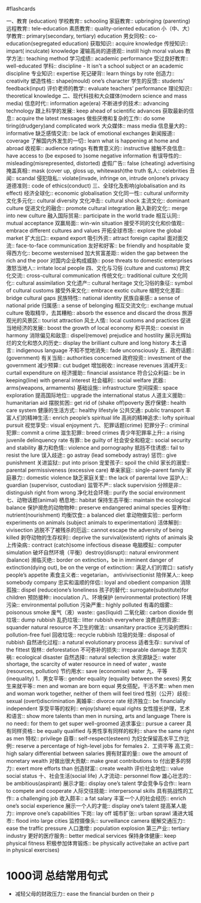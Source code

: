 #flashcards 

一、教育 (education)
学校教育:: schooling
家庭教育:: upbringing (parenting)
远程教育:: tele-education
素质教育:: quality-oriented education
小（中、大）学教育:: primary(secondary, tertiary) education
男女同校:: co-education(segregated education)
获取知识:: acquire knowledge
传授知识:: impart( inculcate) knowledge <!--SR:!2023-12-11-22-53,1,230-->
灌输高尚的道德观:: instill high moral values
教学方法:: teaching method
学习成绩:: academic performance <!--SR:!2023-12-11-22-55,1,230-->
受过良好教育:: well-educated
学科:: discipline - It isn't a school subject or an academic discipline
专业知识:: expertise
死记硬背:: learn things by rote <!--SR:!2023-12-13-10-55,2.5,250-->
创造力:: creativity
塑造性格:: shape(mould) one’s character <!--SR:!2023-12-13-10-55,2.5,250-->
学生的反馈:: students’ feedback(input)
评价老师的教学:: evaluate teachers’ performance
理论知识:: theoretical knowledge
二、现代科技和大众媒体(modern science and mass media)
信息时代:: information age(era)
不断进步的技术:: advancing technology
跟上科学的发展:: keep ahead of scientific advances
获取最新的信息:: acquire the latest messages
做些厌倦和复杂的工作:: do some tiring(drudgery)and complicated work
大众媒体:: mass media
信息量大的:: informative
缺乏感情交流:: be lack of emotional exchanges
新闻报道:: coverage
了解国内外发生的一切:: learn what is happening at home and abroad
收视率:: audience ratings
有教育意义的:: instructive
接触不良信息:: have access to (be exposed to )some negative information
有误导性的:: misleading(misrepresented, distorted)
虚假广告:: false (cheating) advertising
掩盖真相:: mask (cover up, gloss up, whitewash)the truth
名人:: celebrities
丑闻:: scandal
侵犯隐私:: violate(invade, infringe on, intrude on)one’s privacy
道德准则:: code of ethics(conduct)
三、全球化及影响(globalisation and its effect)
经济全球化:: economic globalisation <!--SR:!2023-12-11-22-54,1,230-->
文化同一性:: cultural uniformity
文化多元化:: cultural diversity
文化冲击:: cultural shock
主流文化:: dominant culture
促进文化的融合:: promote cultural integration
融入新的文化:: merge into new culture
融入国际贸易:: participate in the world trade
相互认同:: mutual acceptance <!--SR:!2023-12-11-22-53,1,230-->
双赢局面:: win-win situation
接受不同的文化和价值观:: embrace different cultures and values
开拓全球市场:: explore the global market
扩大出口:: expand export
吸引外资:: attract foreign capital
面对面交流:: face-to-face communication
友好和好客:: be friendly and hospitable
变得西方化:: become westernised
加大贫富差距:: widen the gap between the rich and the poor
对国内企业构成威胁:: pose threats to domestic enterprises
激怒当地人:: irritate local people
四、文化与习俗 (culture and customs)
跨文化交流:: cross-cultural communication
传统文化:: traditional culture
文化同化:: cultural assimilation
文化遗产:: cultural heritage
文化习俗的象征:: symbol of cultural customs
接受外来文化:: embrace exotic culture
缩短文化差距:: bridge cultural gaps
民族特性:: national identity
民族自豪感:: a sense of national pride
归属感:: a sense of belonging
相互交流文化:: exchange mutual culture
吸取精华，去其糟粕:: absorb the essence and discard the dross
旅游观光的风景区:: tourist attraction
风土人情:: local customs and practices
促进当地经济的发展:: boost the growth of local economy
和平共处:: coexist in harmony
消除偏见和敌意:: dispel(remove) prejudice and hostility
展示光辉灿烂的文化和悠久的历史:: display the brilliant culture and long history
本土语言:: indigenous language
不知不觉地消失:: fade unconsciously
五．政府话题:: (government) <!--SR:!2023-12-11-22-54,1,230-->
有关当局:: authorities concerned
政府投资:: investment of the government
减少预算:: cut budget
增加税收:: increase revenues
消减开支:: curtail expenditure on
经济援助:: financial assistance
符合公众利益:: be in keeping(line) with general interest
社会福利:: social welfare
武器:: arms(weapons, armaments)
基础设施:: infrastructure
空间探索:: space exploration
提高国际地位:: upgrade the international status <!--SR:!2023-12-13-10-51,2.5,250-->
人道主义援助:: humanitarian aid
摆脱贫困:: get rid of (shake off)poverty <!--SR:!2023-12-11-22-51,1,230-->
医疗保健:: health care system <!--SR:!2023-12-13-10-55,2.5,250-->
健康的生活方式:: healthy lifestyle
公共交通:: public transport
丰富人们的精神生活:: enrich people’s spiritual life
高尚的精神追求:: lofty spiritual pursuit <!--SR:!2023-12-11-22-54,1,230-->
视觉享受:: visual enjoyment <!--SR:!2023-12-11-22-54,1,230-->
六、犯罪话题(crime)
犯罪分子:: criminal
犯罪:: commit a crime
滋生犯罪:: breed crimes
青少年犯罪率上升:: a rising juvenile delinquency rate
有罪:: be guilty of
社会安全和稳定:: social security and stability
暴力和色情:: violence and pornography
抵挡不住诱惑:: fail to resist the lure
误入歧途:: go astray (lead somebody astray)
惩罚:: give punishment
关进监狱:: put into prison
宠爱孩子:: spoil the child
家长的溺爱:: parental permissiveness (excessive care)
单亲家庭:: single-parent family
家庭暴力:: domestic violence
缺乏家庭关爱:: the lack of parental love
监护人:: guardian (supervisor, custodian)
监管不严:: slack supervision
分辨是非:: distinguish right from wrong
净化社会环境:: purify the social environment
七、动物话题(animal)
栖息地:: habitat
保持生态平衡:: maintain the ecological balance
保护濒危的动物物种:: preserve endangered animal species
营养物:: nutrient(nourishment)
均衡饮食:: a balanced diet
拿动物做实验:: perform experiments on animals (subject animals to experimentation)
活体解剖:: vivisection
逃脱不了被残杀的厄运:: cannot escape the adversity of being killed
剥夺动物的生存权利:: deprive the survival(existent) rights of animals <!--SR:!2023-12-11-22-52,1,230-->
染上传染病:: contract (catch)some infectious disease
电脑模拟:: computer simulation
破坏自然环境（平衡）destroy(disrupt):: natural environment (balance)
濒临灭绝:: border on extinction，be in imminent danger of extinction(dying out), be on the verge of
extinction::
满足人们的胃口:: satisfy people’s appetite
素食主义者:: vegetarian， antivivisectionist
陪伴某人:: keep somebody company
忠实和温顺的伴侣:: loyal and obedient companion
消除孤独:: dispel (reduce)one’s loneliness <!--SR:!2023-12-11-22-53,1,230-->
孩子的替代:: surrogate(substitute)for children
预防接种:: inoculation
八、环境保护 (environmental protection)
环境污染:: environmental pollution
污染严重:: highly polluted
有毒的烟雾:: poisonous smoke
废气（液）waste:: gas(liquid)
二氧化碳:: carbon dioxide <!--SR:!2023-12-13-10-55,2.5,250-->
倒垃圾:: dump rubbish <!--SR:!2023-12-13-10-56,2.5,250-->
乱扔垃圾:: litter rubbish everywhere
浪费自然资源:: squander natural resource
不卫生的做法:: unsanitary practice
无污染的燃料:: pollution-free fuel
回收垃圾:: recycle rubbish
垃圾的处理:: disposal of rubbish <!--SR:!2023-12-13-10-55,2.5,250-->
自然进化过程:: a natural evolutionary process
适者生存:: survival of the fittest
毁林:: deforestation
不可弥补的损失:: irreparable damage
生态灾祸:: ecological disaster
自然选择:: natural selection
水资源缺乏:: water shortage, the scarcity of water resource in need of water , waste (resources, pollution)
节约用水:: save (economise) water
九、平等(inequality)
1．男女平等:: gender equality (equality between the sexes)
男女生来就平等:: men and woman are born equal <!--SR:!2023-12-13-10-56,2.5,250-->
男女搭配，干活不累:: when men and woman work together, neither of them will feel tired
性别（公开）歧视:: sexual (overt)discrimination <!--SR:!2023-12-13-10-55,2.5,250-->
离婚率:: divorce rate
经济独立:: be financially independent
享受平等的权利:: enjoy(share) equal rights
女性擅长护理，艺术和语言:: show more talents than men in nursing, arts and language There is no <!--SR:!2023-12-13-10-54,2.5,250-->
need:: for them to get super well-groomed
追求事业:: pursue a career
具有同样资格:: be equally qualified
与男性享有同样的权利:: share the same right as men
特权:: privilege
自尊:: self-respect(esteem)
为妇女保留高水平工作比例:: reserve a percentage of high-level jobs for females
2．工资平等
高工资:: high salary differential between salaries
拥有财富的量:: owe the amount of monetary wealth
对做出很大贡献:: make great contributions to <!--SR:!2023-12-13-10-52,2.5,250-->
付出更多的努力:: exert more efforts than
创造财富:: create wealth
评价社会地位:: value social status
十、社会生活(social life)
人才流动:: personnel flow <!--SR:!2023-12-13-10-56,2.5,250-->
雄心壮志的:: be ambitious(aspirant)
展示才能:: display one’s talent
学会竞争与合作:: learn to compete and cooperate
人际交往技能:: interpersonal skills
具有挑战性的工作:: a challenging job <!--SR:!2023-12-13-10-51,2.5,250-->
收入颇丰:: a fat salary <!--SR:!2023-12-13-10-55,2.5,250-->
丰富一个人的社会经历:: enrich one’s social experience <!--SR:!2023-12-13-10-54,2.5,250-->
展示一个人的才能:: display one’s talent
提高某人能力:: improve one’s capabilities
下岗:: lay off
城市扩张:: urban sprawl <!--SR:!2023-12-11-22-53,1,230-->
涌进大城市:: flood into large cities
监控摄像头:: surveillance camera
缓解交通压力:: ease the traffic pressure
人口激增:: population explosion
第三产业:: tertiary industry
更好的医疗服务:: better medical services
保持身体健康:: keep physical fitness
积极参加体育锻炼:: be physically active(take an active part in physical exercises)




# 1000词 总结常用句式

- 减轻父母的财政压力:: ease the financial burden on their p